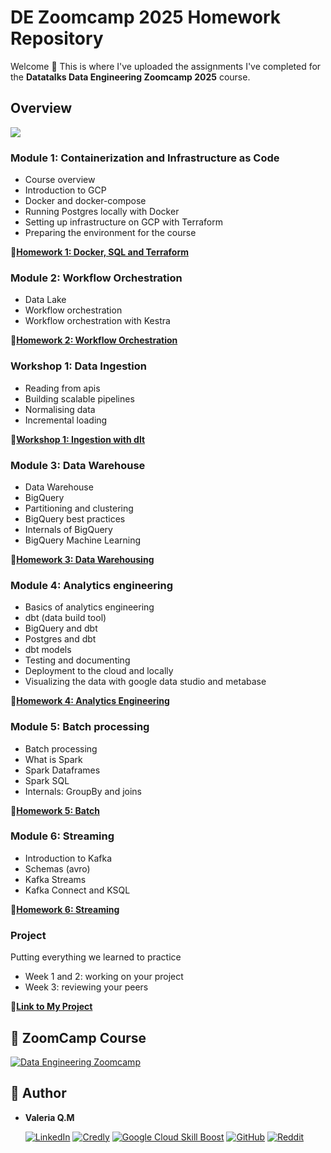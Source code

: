 # DE Zoomcamp 2025 Homework Repository

Welcome 👋 
This is where I've uploaded the assignments I've completed for the **Datatalks Data Engineering Zoomcamp 2025** course.

## Overview

<img src="images/arch_v4_workshops.jpg" />

### Module 1: Containerization and Infrastructure as Code

* Course overview
* Introduction to GCP
* Docker and docker-compose
* Running Postgres locally with Docker
* Setting up infrastructure on GCP with Terraform
* Preparing the environment for the course

📄[**Homework 1: Docker, SQL and Terraform**](Homework_01/)


### Module 2: Workflow Orchestration

* Data Lake
* Workflow orchestration
* Workflow orchestration with Kestra

📄[**Homework 2: Workflow Orchestration**](Homework_02/)


### Workshop 1: Data Ingestion

* Reading from apis
* Building scalable pipelines
* Normalising data
* Incremental loading

📄[**Workshop 1: Ingestion with dlt**](Workshop_01/)


### Module 3: Data Warehouse

* Data Warehouse
* BigQuery
* Partitioning and clustering
* BigQuery best practices
* Internals of BigQuery
* BigQuery Machine Learning

📄[**Homework 3: Data Warehousing**](Homework_03/)


### Module 4: Analytics engineering

* Basics of analytics engineering
* dbt (data build tool)
* BigQuery and dbt
* Postgres and dbt
* dbt models
* Testing and documenting
* Deployment to the cloud and locally
* Visualizing the data with google data studio and metabase

📄[**Homework 4: Analytics Engineering**](Homework_04/)


### Module 5: Batch processing

* Batch processing
* What is Spark
* Spark Dataframes
* Spark SQL
* Internals: GroupBy and joins

📄[**Homework 5: Batch**](Homework_05/)


### Module 6: Streaming

* Introduction to Kafka
* Schemas (avro)
* Kafka Streams
* Kafka Connect and KSQL

📄[**Homework 6: Streaming**](Homework_06/)

### Project

Putting everything we learned to practice

* Week 1 and 2: working on your project
* Week 3: reviewing your peers

🔗[**Link to My Project**](https://github.com/valeqm/World-Disaster-Pipeline/tree/main)


## 📖 ZoomCamp Course

[![Data Engineering Zoomcamp](https://img.shields.io/badge/Data_Engineering_Zoomcamp-28A745?style=for-the-badge&logo=none)](https://github.com/DataTalksClub/data-engineering-zoomcamp)

## 👤 Author  

- **Valeria Q.M** 

    [![LinkedIn](https://img.shields.io/badge/-LinkedIn-000000?style=flat&logo=linkedin&logoColor=white&label=)](https://www.linkedin.com/in/valeriaqm/)
    [![Credly](https://img.shields.io/badge/-Credly-000000?style=flat&logoColor=white)](https://www.credly.com/users/valeria-quijada)
    [![Google Cloud Skill Boost](https://img.shields.io/badge/-Google%20Skills-000000?style=flat&logo=googlecloud&logoColor=white)](https://www.cloudskillsboot.google/public_profiles/36f6887c-3fbb-4cab-9f3b-74f534cf89b0?locale=es)
    [![GitHub](https://img.shields.io/badge/--000000?style=flat&logo=github&logoColor=white&label=)](https://github.com/valeqm)
    [![Reddit](https://img.shields.io/badge/--000000?style=flat&logo=reddit&logoColor=white&label=)](https://www.reddit.com/user/your-username)
